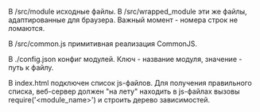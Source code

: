 В /src/module исходные файлы. В /src/wrapped_module эти же файлы, адаптированные для браузера.
Важный момент - номера строк не ломаются.


В /src/common.js примитивная реализация CommonJS.


В ./config.json конфиг модулей. Ключ - название модуля, значение - путь к файлу.


В index.html подключен список js-файлов. Для получения правильного списка,
веб-сервер должен "на лету" находить в js-файлах вызовы require('<module_name>') и строить дерево зависимостей.

